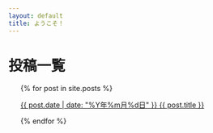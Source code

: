 ```yaml
---
layout: default
title: ようこそ！
---
```

# 投稿一覧

<ul>
  {% for post in site.posts %}
    <p>
      <a href="{{ site.baseurl }}{{ post.baseurl }}">{{ post.date | date: "%Y年%m月%d日" }} {{ post.title }}</a>
    </p>
  {% endfor %}
</ul>
